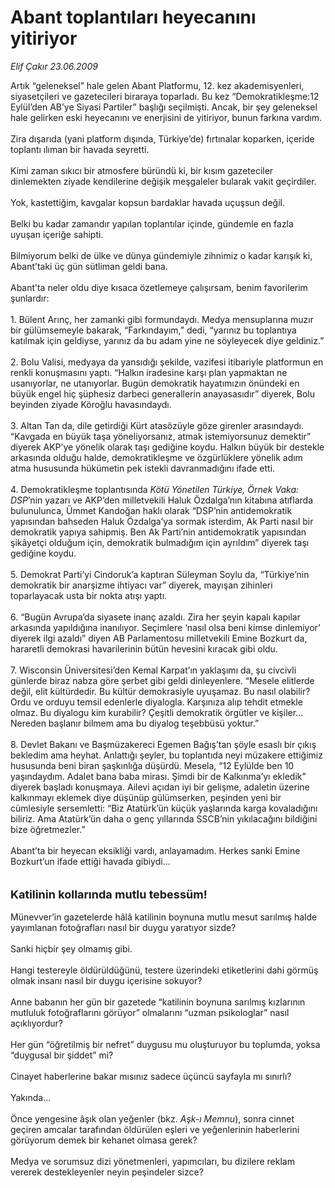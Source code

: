 # Abant toplantıları heyecanını yitiriyor

*Elif Çakır 23.06.2009*

<div class="taraf_structure_2col_1zq">
<div class="margen_n">



 <p>Artık “geleneksel” hale gelen Abant Platformu, 12. kez akademisyenleri, siyasetçileri ve gazetecileri biraraya toparladı. Bu kez “Demokratikleşme:12 Eylül’den AB’ye Siyasi Partiler” başlığı seçilmişti. Ancak, bir şey geleneksel hale gelirken eski heyecanını ve enerjisini de yitiriyor, bunun farkına vardım. <br/><br/>Zira dışarıda (yani platform dışında, Türkiye’de) fırtınalar koparken, içeride toplantı ılıman bir havada seyretti. <br/><br/>Kimi zaman sıkıcı bir atmosfere büründü ki, bir kısım gazeteciler dinlemekten ziyade kendilerine değişik meşgaleler bularak vakit geçirdiler. <br/><br/>Yok, kastettiğim, kavgalar kopsun bardaklar havada uçuşsun değil. <br/><br/>Belki bu kadar zamandır yapılan toplantılar içinde, gündemle en fazla uyuşan içeriğe sahipti. <br/><br/>Bilmiyorum belki de ülke ve dünya gündemiyle zihnimiz o kadar karışık ki, Abant’taki üç gün sütliman geldi bana. <br/><br/>Abant’ta neler oldu diye kısaca özetlemeye çalışırsam, benim favorilerim şunlardır: <br/><br/>1. Bülent Arınç, her zamanki gibi formundaydı. Medya mensuplarına muzır bir gülümsemeyle bakarak, “Farkındayım,” dedi, “yarınız bu toplantıya katılmak için geldiyse, yarınız da bu adam yine ne söyleyecek diye geldiniz.” <br/><br/>2. Bolu Valisi, medyaya da yansıdığı şekilde, vazifesi itibariyle platformun en renkli konuşmasını yaptı. “Halkın iradesine karşı plan yapmaktan ne usanıyorlar, ne utanıyorlar. Bugün demokratik hayatımızın önündeki en büyük engel hiç şüphesiz darbeci generallerin anayasasıdır” diyerek, Bolu beyinden ziyade Köroğlu havasındaydı.<br/><br/>3. Altan Tan da, dile getirdiği Kürt atasözüyle göze girenler arasındaydı. “Kavgada en büyük taşa yöneliyorsanız, atmak istemiyorsunuz demektir” diyerek AKP’ye yönelik olarak taşı gediğine koydu. Halkın büyük bir destekle arkasında olduğu halde, demokratikleşme ve özgürlüklere yönelik adım atma hususunda hükümetin pek istekli davranmadığını ifade etti. <br/><br/>4. Demokratikleşme toplantısında <i>Kötü Yönetilen Türkiye, Örnek Vaka: DSP</i>’nin yazarı ve AKP’den milletvekili Haluk Özdalga’nın kitabına atıflarda bulunulunca, Ümmet Kandoğan haklı olarak “DSP’nin antidemokratik yapısından bahseden Haluk Özdalga’ya sormak isterdim, Ak Parti nasıl bir demokratik yapıya sahipmiş. Ben Ak Parti’nin antidemokratik yapısından şikâyetçi olduğum için, demokratik bulmadığım için ayrıldım” diyerek taşı gediğine koydu. <br/><br/>5. Demokrat Parti’yi Cindoruk’a kaptıran Süleyman Soylu da, “Türkiye’nin demokratik bir anarşizme ihtiyacı var” diyerek, mayışan zihinleri toparlayacak usta bir nokta atışı yaptı. <br/><br/>6. “Bugün Avrupa’da siyasete inanç azaldı. Zira her şeyin kapalı kapılar arkasında yapıldığına inanılıyor. Seçimlere ‘nasıl olsa beni kimse dinlemiyor’ diyerek ilgi azaldı” diyen AB Parlamentosu milletvekili Emine Bozkurt da, hararetli demokrasi havarilerinin bütün hevesini kıracak gibi oldu. <br/><br/>7. Wisconsin Üniversitesi’den Kemal Karpat’ın yaklaşımı da, şu civcivli günlerde biraz nabza göre şerbet gibi geldi dinleyenlere. “Mesele elitlerde değil, elit kültürdedir. Bu kültür demokrasiyle uyuşamaz. Bu nasıl olabilir? Ordu ve orduyu temsil edenlerle diyalogla. Karşınıza alıp tehdit etmekle olmaz. Bu diyalogu kim kurabilir? Çeşitli demokratik örgütler ve kişiler... Nereden başlanır bilmem ama bu diyalog teşebbüsü yoktur.” <br/><br/>8. Devlet Bakanı ve Başmüzakereci Egemen Bağış’tan şöyle esaslı bir çıkış bekledim ama heyhat. Anlattığı şeyler, bu toplantıda neyi müzakere ettiğimiz hususunda beni biran şaşkınlığa düşürdü. Mesela, “12 Eylülde ben 10 yaşındaydım. Adalet bana baba mirası. Şimdi bir de Kalkınma’yı ekledik” diyerek başladı konuşmaya. Ailevi açıdan iyi bir gelişme, adaletin üzerine kalkınmayı eklemek diye düşünüp gülümserken, peşinden yeni bir cümlesiyle sersemletti: “Biz Atatürk’ün küçük yaşlarında karga kovaladığını biliriz. Ama Atatürk’ün daha o genç yıllarında SSCB’nin yıkılacağını bildiğini bize öğretmezler.” <br/><br/>Abant’ta bir heyecan eksikliği vardı, anlayamadım. Herkes sanki Emine Bozkurt’un ifade ettiği havada gibiydi...<b> <br/><br/><br/><font size="4">Katilinin kollarında mutlu tebessüm!</font></b><font size="4"> <br/></font><br/>Münevver’in gazetelerde hâlâ katilinin boynuna mutlu mesut sarılmış halde yayımlanan fotoğrafları nasıl bir duygu yaratıyor sizde? <br/><br/>Sanki hiçbir şey olmamış gibi. <br/><br/>Hangi testereyle öldürüldüğünü, testere üzerindeki etiketlerini dahi görmüş olmak insanı nasıl bir duygu içerisine sokuyor? <br/><br/>Anne babanın her gün bir gazetede “katilinin boynuna sarılmış kızlarının mutluluk fotoğraflarını görüyor” olmalarını “uzman psikologlar” nasıl açıklıyordur? <br/><br/>Her gün “öğretilmiş bir nefret” duygusu mu oluşturuyor bu toplumda, yoksa “duygusal bir şiddet” mi? <br/><br/>Cinayet haberlerine bakar mısınız sadece üçüncü sayfayla mı sınırlı? <br/><br/>Yakında... <br/><br/>Önce yengesine âşık olan yeğenler (bkz. <i>Aşk-ı Memnu</i>), sonra cinnet geçiren amcalar tarafından öldürülen eşleri ve yeğenlerinin haberlerini görüyorum demek bir kehanet olmasa gerek? <br/><br/>Medya ve sorumsuz dizi yönetmenleri, yapımcıları, bu dizilere reklam vererek destekleyenler neyin peşindeler sizce?</p>
<br/>
<br/>
<br/>



<br/>


<div id="taraf_not">
</div>

</div>


</div>
